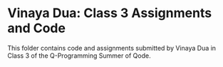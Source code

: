 # Vinaya Dua: Class 3 Assignments and Code
This folder contains code and assignments submitted by Vinaya Dua in Class 3 of the Q-Programming Summer of Qode.